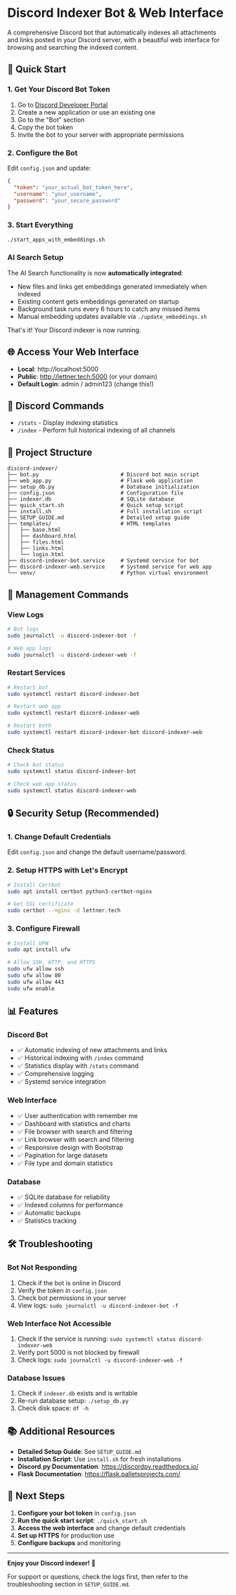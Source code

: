 # Discord Indexer Bot & Web Interface

A comprehensive Discord bot that automatically indexes all attachments and links posted in your Discord server, with a beautiful web interface for browsing and searching the indexed content.

## 🚀 Quick Start

### 1. Get Your Discord Bot Token
1. Go to [Discord Developer Portal](https://discord.com/developers/applications)
2. Create a new application or use an existing one
3. Go to the "Bot" section
4. Copy the bot token
5. Invite the bot to your server with appropriate permissions

### 2. Configure the Bot
Edit `config.json` and update:
```json
{
  "token": "your_actual_bot_token_here",
  "username": "your_username",
  "password": "your_secure_password"
}
```

### 3. Start Everything
```bash
./start_apps_with_embeddings.sh
```

### AI Search Setup

The AI Search functionality is now **automatically integrated**:
- New files and links get embeddings generated immediately when indexed
- Existing content gets embeddings generated on startup
- Background task runs every 6 hours to catch any missed items
- Manual embedding updates available via `./update_embeddings.sh`

That's it! Your Discord indexer is now running.

## 🌐 Access Your Web Interface

- **Local**: http://localhost:5000
- **Public**: http://lettner.tech:5000 (or your domain)
- **Default Login**: admin / admin123 (change this!)

## 🤖 Discord Commands

- `/stats` - Display indexing statistics
- `/index` - Perform full historical indexing of all channels

## 📁 Project Structure

```
discord-indexer/
├── bot.py                          # Discord bot main script
├── web_app.py                      # Flask web application
├── setup_db.py                     # Database initialization
├── config.json                     # Configuration file
├── indexer.db                      # SQLite database
├── quick_start.sh                  # Quick setup script
├── install.sh                      # Full installation script
├── SETUP_GUIDE.md                  # Detailed setup guide
├── templates/                      # HTML templates
│   ├── base.html
│   ├── dashboard.html
│   ├── files.html
│   ├── links.html
│   └── login.html
├── discord-indexer-bot.service     # Systemd service for bot
├── discord-indexer-web.service     # Systemd service for web app
└── venv/                           # Python virtual environment
```

## 🔧 Management Commands

### View Logs
```bash
# Bot logs
sudo journalctl -u discord-indexer-bot -f

# Web app logs
sudo journalctl -u discord-indexer-web -f
```

### Restart Services
```bash
# Restart bot
sudo systemctl restart discord-indexer-bot

# Restart web app
sudo systemctl restart discord-indexer-web

# Restart both
sudo systemctl restart discord-indexer-bot discord-indexer-web
```

### Check Status
```bash
# Check bot status
sudo systemctl status discord-indexer-bot

# Check web app status
sudo systemctl status discord-indexer-web
```

## 🔒 Security Setup (Recommended)

### 1. Change Default Credentials
Edit `config.json` and change the default username/password.

### 2. Setup HTTPS with Let's Encrypt
```bash
# Install Certbot
sudo apt install certbot python3-certbot-nginx

# Get SSL certificate
sudo certbot --nginx -d lettner.tech
```

### 3. Configure Firewall
```bash
# Install UFW
sudo apt install ufw

# Allow SSH, HTTP, and HTTPS
sudo ufw allow ssh
sudo ufw allow 80
sudo ufw allow 443
sudo ufw enable
```

## 📊 Features

### Discord Bot
- ✅ Automatic indexing of new attachments and links
- ✅ Historical indexing with `/index` command
- ✅ Statistics display with `/stats` command
- ✅ Comprehensive logging
- ✅ Systemd service integration

### Web Interface
- ✅ User authentication with remember me
- ✅ Dashboard with statistics and charts
- ✅ File browser with search and filtering
- ✅ Link browser with search and filtering
- ✅ Responsive design with Bootstrap
- ✅ Pagination for large datasets
- ✅ File type and domain statistics

### Database
- ✅ SQLite database for reliability
- ✅ Indexed columns for performance
- ✅ Automatic backups
- ✅ Statistics tracking

## 🛠️ Troubleshooting

### Bot Not Responding
1. Check if the bot is online in Discord
2. Verify the token in `config.json`
3. Check bot permissions in your server
4. View logs: `sudo journalctl -u discord-indexer-bot -f`

### Web Interface Not Accessible
1. Check if the service is running: `sudo systemctl status discord-indexer-web`
2. Verify port 5000 is not blocked by firewall
3. Check logs: `sudo journalctl -u discord-indexer-web -f`

### Database Issues
1. Check if `indexer.db` exists and is writable
2. Re-run database setup: `./setup_db.py`
3. Check disk space: `df -h`

## 📚 Additional Resources

- **Detailed Setup Guide**: See `SETUP_GUIDE.md`
- **Installation Script**: Use `install.sh` for fresh installations
- **Discord.py Documentation**: https://discordpy.readthedocs.io/
- **Flask Documentation**: https://flask.palletsprojects.com/

## 🎯 Next Steps

1. **Configure your bot token** in `config.json`
2. **Run the quick start script**: `./quick_start.sh`
3. **Access the web interface** and change default credentials
4. **Set up HTTPS** for production use
5. **Configure backups** and monitoring

---

**Enjoy your Discord indexer!** 🎉

For support or questions, check the logs first, then refer to the troubleshooting section in `SETUP_GUIDE.md`.